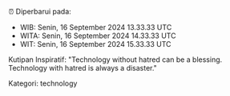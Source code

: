 ⏰ Diperbarui pada:
- WIB: Senin, 16 September 2024 13.33.33 UTC
- WITA: Senin, 16 September 2024 14.33.33 UTC
- WIT: Senin, 16 September 2024 15.33.33 UTC

Kutipan Inspiratif:
"Technology without hatred can be a blessing. Technology with hatred is always a disaster."


Kategori: technology

